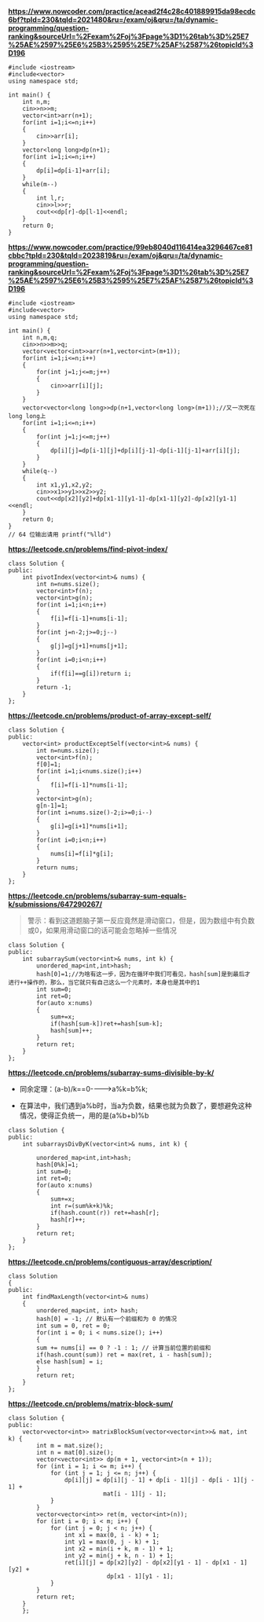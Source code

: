 
**https://www.nowcoder.com/practice/acead2f4c28c401889915da98ecdc6bf?tpId=230&tqId=2021480&ru=/exam/oj&qru=/ta/dynamic-programming/question-ranking&sourceUrl=%2Fexam%2Foj%3Fpage%3D1%26tab%3D%25E7%25AE%2597%25E6%25B3%2595%25E7%25AF%2587%26topicId%3D196**
```
#include <iostream>
#include<vector>
using namespace std;

int main() {
    int n,m;
    cin>>n>>m;
    vector<int>arr(n+1);
    for(int i=1;i<=n;i++)
    {
        cin>>arr[i];
    }
    vector<long long>dp(n+1);
    for(int i=1;i<=n;i++)
    {
        dp[i]=dp[i-1]+arr[i];
    }
    while(m--)
    {
        int l,r;
        cin>>l>>r;
        cout<<dp[r]-dp[l-1]<<endl;
    }
    return 0;
}
```

**https://www.nowcoder.com/practice/99eb8040d116414ea3296467ce81cbbc?tpId=230&tqId=2023819&ru=/exam/oj&qru=/ta/dynamic-programming/question-ranking&sourceUrl=%2Fexam%2Foj%3Fpage%3D1%26tab%3D%25E7%25AE%2597%25E6%25B3%2595%25E7%25AF%2587%26topicId%3D196**

```
#include <iostream>
#include<vector>
using namespace std;

int main() {
    int n,m,q;
    cin>>n>>m>>q;
    vector<vector<int>>arr(n+1,vector<int>(m+1));
    for(int i=1;i<=n;i++)
    {
        for(int j=1;j<=m;j++)
        {
            cin>>arr[i][j];
        }
    }
    vector<vector<long long>>dp(n+1,vector<long long>(m+1));//又一次死在long long上
    for(int i=1;i<=n;i++)
    {
        for(int j=1;j<=m;j++)
        {
            dp[i][j]=dp[i-1][j]+dp[i][j-1]-dp[i-1][j-1]+arr[i][j];
        }
    }
    while(q--)
    {
        int x1,y1,x2,y2;
        cin>>x1>>y1>>x2>>y2;
        cout<<dp[x2][y2]+dp[x1-1][y1-1]-dp[x1-1][y2]-dp[x2][y1-1]<<endl;
    }
    return 0;
}
// 64 位输出请用 printf("%lld")
```

**https://leetcode.cn/problems/find-pivot-index/**
```
class Solution {
public:
    int pivotIndex(vector<int>& nums) {
        int n=nums.size();
        vector<int>f(n);
        vector<int>g(n);
        for(int i=1;i<n;i++)
        {
            f[i]=f[i-1]+nums[i-1];
        }
        for(int j=n-2;j>=0;j--)
        {
            g[j]=g[j+1]+nums[j+1];
        }
        for(int i=0;i<n;i++)
        {
            if(f[i]==g[i])return i;
        }
        return -1;
    }
};
```
**https://leetcode.cn/problems/product-of-array-except-self/**
```
class Solution {
public:
    vector<int> productExceptSelf(vector<int>& nums) {
        int n=nums.size();
        vector<int>f(n);
        f[0]=1;
        for(int i=1;i<nums.size();i++)
        {
            f[i]=f[i-1]*nums[i-1];
        }
        vector<int>g(n);
        g[n-1]=1;
        for(int i=nums.size()-2;i>=0;i--)
        {
            g[i]=g[i+1]*nums[i+1];
        }
        for(int i=0;i<n;i++)
        {
            nums[i]=f[i]*g[i];
        }
        return nums;
    }
};
```


**https://leetcode.cn/problems/subarray-sum-equals-k/submissions/647290267/**
>警示：看到这道题脑子第一反应竟然是滑动窗口，但是，因为数组中有负数或0，如果用滑动窗口的话可能会忽略掉一些情况
```
class Solution {
public:
    int subarraySum(vector<int>& nums, int k) {
        unordered_map<int,int>hash;
        hash[0]=1;//为啥有这一步，因为在循环中我们可看见，hash[sum]是到最后才进行++操作的，那么，当它就只有自己这么一个元素时，本身也是其中的1
        int sum=0;
        int ret=0;
        for(auto x:nums)
        {
            sum+=x;
            if(hash[sum-k])ret+=hash[sum-k];
            hash[sum]++;
        }
        return ret;
    }
};
```

**https://leetcode.cn/problems/subarray-sums-divisible-by-k/**
- 同余定理：(a-b)/k==0---->a%k=b%k;

- 在算法中，我们遇到a%b时，当a为负数，结果也就为负数了，要想避免这种情况，使得正负统一，用的是(a%b+b)%b

```
class Solution {
public:
    int subarraysDivByK(vector<int>& nums, int k) {

        unordered_map<int,int>hash;
        hash[0%k]=1;
        int sum=0;
        int ret=0;
        for(auto x:nums)
        {
            sum+=x;
            int r=(sum%k+k)%k;
            if(hash.count(r)) ret+=hash[r];
            hash[r]++;
        }
        return ret;
    }
};
```

**https://leetcode.cn/problems/contiguous-array/description/**
```
class Solution 
{
public:
    int findMaxLength(vector<int>& nums) 
    {
        unordered_map<int, int> hash;
        hash[0] = -1; // 默认有⼀个前缀和为 0 的情况 
        int sum = 0, ret = 0;
        for(int i = 0; i < nums.size(); i++)
        {
        sum += nums[i] == 0 ? -1 : 1; // 计算当前位置的前缀和 
        if(hash.count(sum)) ret = max(ret, i - hash[sum]);
        else hash[sum] = i;
        }
        return ret;
    }
};

```


**https://leetcode.cn/problems/matrix-block-sum/**

```
class Solution {
public:
    vector<vector<int>> matrixBlockSum(vector<vector<int>>& mat, int k) {
        int m = mat.size();
        int n = mat[0].size();
        vector<vector<int>> dp(m + 1, vector<int>(n + 1));
        for (int i = 1; i <= m; i++) {
            for (int j = 1; j <= n; j++) {
                dp[i][j] = dp[i][j - 1] + dp[i - 1][j] - dp[i - 1][j - 1] +
                           mat[i - 1][j - 1];
            }
        }
        vector<vector<int>> ret(m, vector<int>(n));
        for (int i = 0; i < m; i++) {
            for (int j = 0; j < n; j++) {
                int x1 = max(0, i - k) + 1;
                int y1 = max(0, j - k) + 1;
                int x2 = min(i + k, m - 1) + 1;
                int y2 = min(j + k, n - 1) + 1;
                ret[i][j] = dp[x2][y2] - dp[x2][y1 - 1] - dp[x1 - 1][y2] +
                            dp[x1 - 1][y1 - 1];
            }
        }
        return ret;
    }
    };
```